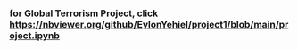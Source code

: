 ### for **Global Terrorism Project**, click https://nbviewer.org/github/EylonYehiel/project1/blob/main/project.ipynb
